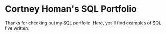 # Cortney Homan's SQL Portfolio
Thanks for checking out my SQL portfolio. Here, you'll find examples of SQL I've written.
